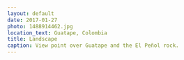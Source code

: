 ```yaml
---
layout: default
date: 2017-01-27
photo: 1488914462.jpg
location_text: Guatape, Colombia
title: Landscape
caption: View point over Guatape and the El Peñol rock.
---
```

